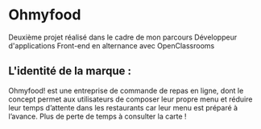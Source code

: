 # Ohmyfood

Deuxième projet réalisé dans le cadre de mon parcours Développeur d'applications Front-end en alternance avec OpenClassrooms

## L'identité de la marque : 

Ohmyfood! est une entreprise de commande de repas en ligne, dont le concept permet aux utilisateurs de composer leur propre menu et réduire leur temps d’attente dans les restaurants car leur menu est préparé à l’avance. Plus de perte de temps à consulter la carte !

